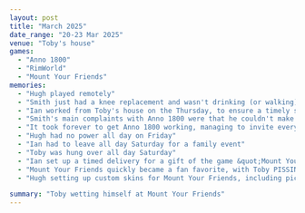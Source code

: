 ```yaml
---
layout: post
title: "March 2025"
date_range: "20-23 Mar 2025"
venue: "Toby's house"
games:
  - "Anno 1800"
  - "RimWorld"
  - "Mount Your Friends"
memories:
  - "Hugh played remotely"
  - "Smith just had a knee replacement and wasn't drinking (or walking)"
  - "Ian worked from Toby's house on the Thursday, to ensure a timely start"
  - "Smith's main complaints with Anno 1800 were that he couldn't make money, and the map was too small. Both of those were resolved"
  - "It took forever to get Anno 1800 working, managing to invite everyone, and work out the limitation around 4 teams"
  - "Hugh had no power all day on Friday"
  - "Ian had to leave all day Saturday for a family event"
  - "Toby was hung over all day Saturday"
  - "Ian set up a timed delivery for a gift of the game &quot;Mount Your Friends&quot; to everyone"
  - "Mount Your Friends quickly became a fan favorite, with Toby PISSING himself laughing at it on Friday night (see pics and videos)"
  - "Hugh setting up custom skins for Mount Your Friends, including pics of our faces"

summary: "Toby wetting himself at Mount Your Friends"
---
```


